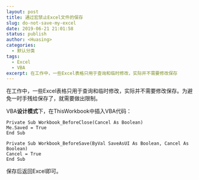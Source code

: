 ```yaml
---
layout: post
title: 通过宏禁止Excel文件的保存
slug: do-not-save-my-excel
date: 2019-06-21 21:01:58
status: publish
author: <Huasing>
categories: 
  - 默认分类
tags: 
  - Excel
  - VBA
excerpt: 在工作中，一些Excel表格只用于查询和临时修改，实际并不需要修改保存
---
```


在工作中，一些Excel表格只用于查询和临时修改，实际并不需要修改保存。为避免一时手残给保存了，就需要做出限制。
  
VBA**设计模式**下，在ThisWorkbook中插入VBA代码：
```
Private Sub Workbook_BeforeClose(Cancel As Boolean)
Me.Saved = True
End Sub

Private Sub Workbook_BeforeSave(ByVal SaveAsUI As Boolean, Cancel As Boolean)
Cancel = True
End Sub

```
保存后返回Excel即可。
